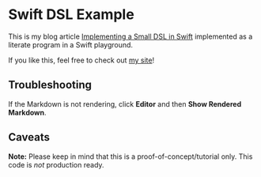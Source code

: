 # Swift DSL Example
This is my blog article [Implementing a Small DSL in Swift](https://colindrake.me/post/implementing-a-small-dsl-in-swift/) implemented as a literate program in a Swift playground.

If you like this, feel free to check out [my site](http://colindrake.me)!

## Troubleshooting
If the Markdown is not rendering, click **Editor** and then **Show Rendered Markdown**.

## Caveats
**Note:** Please keep in mind that this is a proof-of-concept/tutorial only. This code is _not_ production ready.
